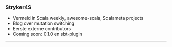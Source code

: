 ### Stryker4S

* Vermeld in Scala weekly, awesome-scala, Scalameta projects
* Blog over mutation switching
* Eerste externe contributors
* Coming soon: 0.1.0 en sbt-plugin

---
<!-- .slide: data-background="/img/scala-weekly.jpg" data-background-size="50%"  -->
